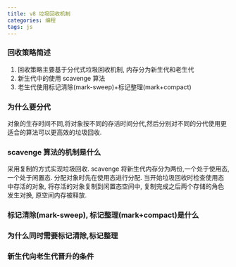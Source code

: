 ```yaml
---
title: v8 垃圾回收机制
categories: 编程
tags: js
---
```


### 回收策略简述

1. 回收策略主要基于分代式垃圾回收机制, 内存分为新生代和老生代
2. 新生代中的使用 scavenge 算法
3. 老生代使用标记清除(mark-sweep)+标记整理(mark+compact)

### 为什么要分代

对象的生存时间不同,将对象按不同的存活时间分代,然后分别对不同的分代使用更适合的算法可以更高效的垃圾回收.

### scavenge 算法的机制是什么

采用复制的方式实现垃圾回收. scavenge 将新生代内存分为两份,一个处于使用态,一个处于闲置态. 分配对象时先在使用态进行分配. 当开始垃圾回收时检查使用态中存活的对象, 将存活的对象复制到闲置态空间中, 复制完成之后两个存储的角色发生对换, 原空间内存被释放.

### 标记清除(mark-sweep), 标记整理(mark+compact)是什么

### 为什么同时需要标记清除,标记整理

### 新生代向老生代晋升的条件
